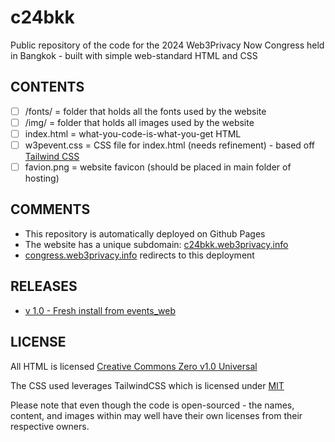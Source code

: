 # c24bkk

Public repository of the code for the 2024 Web3Privacy Now Congress held in Bangkok -  built with simple web-standard HTML and CSS

## CONTENTS

- [ ] /fonts/            =  folder that holds all the fonts used by the website
- [ ] /img/              =  folder that holds all images used by the website
- [ ] index.html         =  what-you-code-is-what-you-get HTML
- [ ] w3pevent.css       =  CSS file for index.html (needs refinement) - based off [Tailwind CSS](https://tailwindcss.com/)
- [ ] favion.png         =  website favicon (should be placed in main folder of hosting)

## COMMENTS

- This repository is automatically deployed on Github Pages 
- The website has a unique subdomain: [c24bkk.web3privacy.info](https://c24bkk.web3privacy.info/)
- [congress.web3privacy.info](https://congress.web3privacy.info/) redirects to this deployment

## RELEASES

- [v 1.0 - Fresh install from events_web](https://github.com/web3privacy/s25prg/releases/tag/v1.0)
 
## LICENSE

All HTML is licensed [Creative Commons Zero v1.0 Universal](https://creativecommons.org/publicdomain/zero/1.0/)

The CSS used leverages TailwindCSS which is licensed under [MIT](https://github.com/tailwindlabs/tailwindcss/blob/next/LICENSE)

Please note that even though the code is open-sourced - the names, content, and images within may well have their own licenses from their respective owners.
